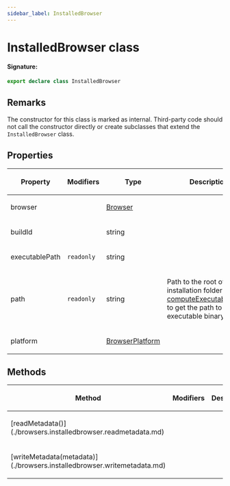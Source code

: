 ```yaml
---
sidebar_label: InstalledBrowser
---
```


# InstalledBrowser class

#### Signature:

```typescript
export declare class InstalledBrowser
```

## Remarks

The constructor for this class is marked as internal. Third-party code should not call the constructor directly or create subclasses that extend the `InstalledBrowser` class.

## Properties

<table><thead><tr><th>

Property

</th><th>

Modifiers

</th><th>

Type

</th><th>

Description

</th></tr></thead>
<tbody><tr><td>

<p id="browser">browser</p>

</td><td>

</td><td>

[Browser](./browsers.browser.md)

</td><td>

</td></tr>
<tr><td>

<p id="buildid">buildId</p>

</td><td>

</td><td>

string

</td><td>

</td></tr>
<tr><td>

<p id="executablepath">executablePath</p>

</td><td>

`readonly`

</td><td>

string

</td><td>

</td></tr>
<tr><td>

<p id="path">path</p>

</td><td>

`readonly`

</td><td>

string

</td><td>

Path to the root of the installation folder. Use [computeExecutablePath()](./browsers.computeexecutablepath.md) to get the path to the executable binary.

</td></tr>
<tr><td>

<p id="platform">platform</p>

</td><td>

</td><td>

[BrowserPlatform](./browsers.browserplatform.md)

</td><td>

</td></tr>
</tbody></table>

## Methods

<table><thead><tr><th>

Method

</th><th>

Modifiers

</th><th>

Description

</th></tr></thead>
<tbody><tr><td>

<p id="readmetadata">[readMetadata()](./browsers.installedbrowser.readmetadata.md)</p>

</td><td>

</td><td>

</td></tr>
<tr><td>

<p id="writemetadata">[writeMetadata(metadata)](./browsers.installedbrowser.writemetadata.md)</p>

</td><td>

</td><td>

</td></tr>
</tbody></table>

